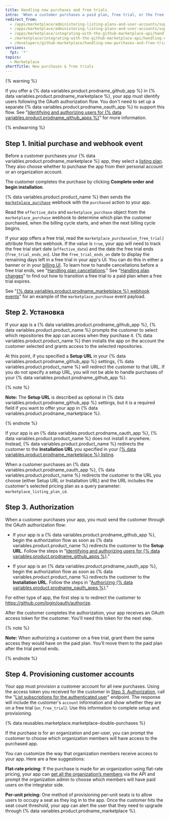 ```yaml
---
title: Handling new purchases and free trials
intro: 'When a customer purchases a paid plan, free trial, or the free version of your {% data variables.product.prodname_marketplace %} app, you''ll receive the [`marketplace_purchase` event](/marketplace/integrating-with-the-github-marketplace-api/github-marketplace-webhook-events) webhook with the `purchased` action, which kicks off the purchasing flow.'
redirect_from:
  - /apps/marketplace/administering-listing-plans-and-user-accounts/supporting-purchase-plans-for-github-apps/
  - /apps/marketplace/administering-listing-plans-and-user-accounts/supporting-purchase-plans-for-oauth-apps/
  - /apps/marketplace/integrating-with-the-github-marketplace-api/handling-new-purchases-and-free-trials/
  - /marketplace/integrating-with-the-github-marketplace-api/handling-new-purchases-and-free-trials
  - /developers/github-marketplace/handling-new-purchases-and-free-trials
versions:
  fpt: '*'
topics:
  - Marketplace
shortTitle: New purchases & free trials
---
```


{% warning %}

If you offer a {% data variables.product.prodname_github_app %} in {% data variables.product.prodname_marketplace %}, your app must identify users following the OAuth authorization flow. You don't need to set up a separate {% data variables.product.prodname_oauth_app %} to support this flow. See "[Identifying and authorizing users for {% data variables.product.prodname_github_apps %}](/apps/building-github-apps/identifying-and-authorizing-users-for-github-apps/)" for more information.

{% endwarning %}

## Step 1. Initial purchase and webhook event

Before a customer purchases your {% data variables.product.prodname_marketplace %} app, they select a [listing plan](/marketplace/selling-your-app/github-marketplace-pricing-plans/). They also choose whether to purchase the app from their personal account or an organization account.

The customer completes the purchase by clicking **Complete order and begin installation**.

{% data variables.product.product_name %} then sends the [`marketplace_purchase`](/webhooks/event-payloads/#marketplace_purchase) webhook with the `purchased` action to your app.

Read the `effective_date` and `marketplace_purchase` object from the `marketplace_purchase` webhook to determine which plan the customer purchased, when the billing cycle starts, and when the next billing cycle begins.

If your app offers a free trial, read the `marketplace_purchase[on_free_trial]` attribute from the webhook. If the value is `true`, your app will need to track the free trial start date (`effective_date`) and the date the free trial ends (`free_trial_ends_on`). Use the `free_trial_ends_on` date to display the remaining days left in a free trial in your app's UI. You can do this in either a banner or in your [billing UI](/marketplace/selling-your-app/billing-customers-in-github-marketplace/#providing-billing-services-in-your-apps-ui). To learn how to handle cancellations before a free trial ends, see "[Handling plan cancellations](/developers/github-marketplace/handling-plan-cancellations)." See "[Handling plan changes](/developers/github-marketplace/handling-plan-changes)" to find out how to transition a free trial to a paid plan when a free trial expires.

See "[{% data variables.product.prodname_marketplace %} webhook events](/marketplace/integrating-with-the-github-marketplace-api/github-marketplace-webhook-events/)" for an example of the `marketplace_purchase` event payload.

## Step 2. Установка

If your app is a {% data variables.product.prodname_github_app %}, {% data variables.product.product_name %} prompts the customer to select which repositories the app can access when they purchase it. {% data variables.product.product_name %} then installs the app on the account the customer selected  and grants access to the selected repositories.

At this point, if you specified a **Setup URL** in your {% data variables.product.prodname_github_app %} settings, {% data variables.product.product_name %} will redirect the customer to that URL. If you do not specify a setup URL, you will not be able to handle purchases of your {% data variables.product.prodname_github_app %}.

{% note %}

**Note:** The **Setup URL** is described as optional in {% data variables.product.prodname_github_app %} settings, but it is a required field if you want to offer your app in {% data variables.product.prodname_marketplace %}.

{% endnote %}

If your app is an {% data variables.product.prodname_oauth_app %}, {% data variables.product.product_name %} does not install it anywhere. Instead, {% data variables.product.product_name %} redirects the customer to the **Installation URL** you specified in your [{% data variables.product.prodname_marketplace %} listing](/marketplace/listing-on-github-marketplace/writing-github-marketplace-listing-descriptions/#listing-urls).

When a customer purchases an {% data variables.product.prodname_oauth_app %}, {% data variables.product.product_name %} redirects the customer to the URL you choose (either Setup URL or Installation URL) and the URL includes the customer's selected pricing plan as a query parameter: `marketplace_listing_plan_id`.

## Step 3. Authorization

When a customer purchases your app, you must send the customer through the OAuth authorization flow:

* If your app is a {% data variables.product.prodname_github_app %}, begin the authorization flow as soon as {% data variables.product.product_name %} redirects the customer to the **Setup URL**. Follow the steps in "[Identifying and authorizing users for {% data variables.product.prodname_github_apps %}](/apps/building-github-apps/identifying-and-authorizing-users-for-github-apps/)."

* If your app is an {% data variables.product.prodname_oauth_app %}, begin the authorization flow as soon as {% data variables.product.product_name %} redirects the customer to the **Installation URL**. Follow the steps in "[Authorizing {% data variables.product.prodname_oauth_apps %}](/apps/building-oauth-apps/authorizing-oauth-apps/)."

For either type of app, the first step is to redirect the customer to https://github.com/login/oauth/authorize.

After the customer completes the authorization, your app receives an OAuth access token for the customer. You'll need this token for the next step.

{% note %}

**Note:** When authorizing a customer on a free trial, grant them the same access they would have on the paid plan.  You'll move them to the paid plan after the trial period ends.

{% endnote %}

## Step 4. Provisioning customer accounts

Your app must provision a customer account for all new purchases. Using the access token you received for the customer in [Step 3. Authorization](#step-3-authorization), call the "[List subscriptions for the authenticated user](/rest/reference/apps#list-subscriptions-for-the-authenticated-user)" endpoint. The response will include the customer's `account` information and show whether they are on a free trial (`on_free_trial`). Use this information to complete setup and provisioning.

{% data reusables.marketplace.marketplace-double-purchases %}

If the purchase is for an organization and per-user, you can prompt the customer to choose which organization members will have access to the purchased app.

You can customize the way that organization members receive access to your app. Here are a few suggestions:

**Flat-rate pricing:** If the purchase is made for an organization using flat-rate pricing, your app can [get all the organization’s members](/rest/reference/orgs#list-organization-members) via the API and prompt the organization admin to choose which members will have paid users on the integrator side.

**Per-unit pricing:** One method of provisioning per-unit seats is to allow users to occupy a seat as they log in to the app. Once the customer hits the seat count threshold, your app can alert the user that they need to upgrade through {% data variables.product.prodname_marketplace %}.

